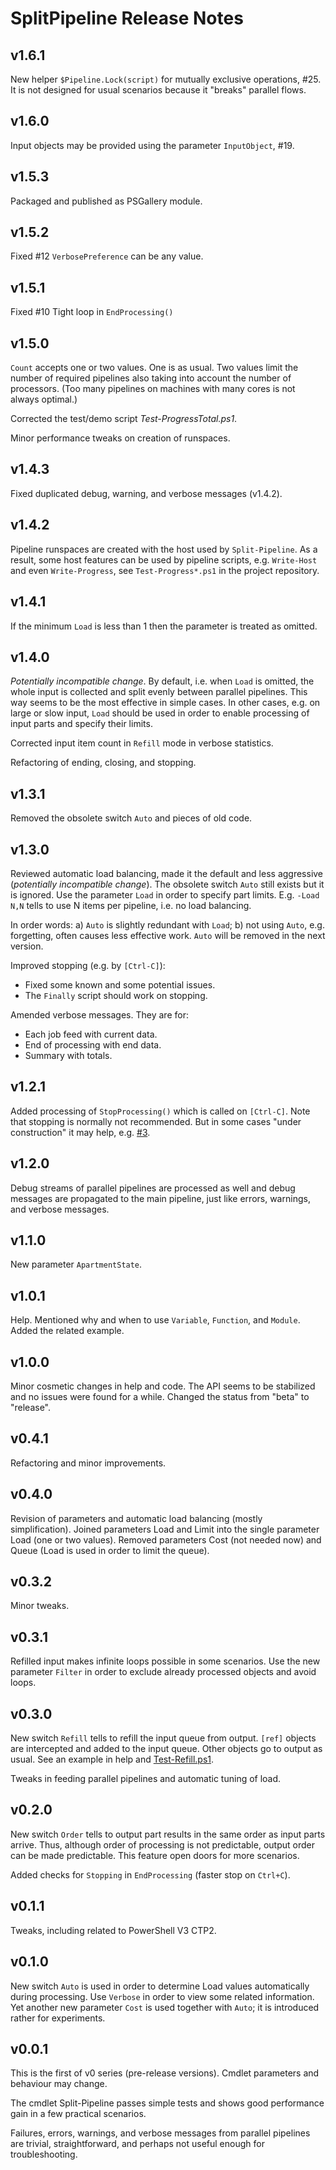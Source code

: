 
# SplitPipeline Release Notes

## v1.6.1

New helper `$Pipeline.Lock(script)` for mutually exclusive operations, #25.
It is not designed for usual scenarios because it "breaks" parallel flows.

## v1.6.0

Input objects may be provided using the parameter `InputObject`, #19.

## v1.5.3

Packaged and published as PSGallery module.

## v1.5.2

Fixed #12 `VerbosePreference` can be any value.

## v1.5.1

Fixed #10 Tight loop in `EndProcessing()`

## v1.5.0

`Count` accepts one or two values. One is as usual. Two values limit the number
of required pipelines also taking into account the number of processors. (Too
many pipelines on machines with many cores is not always optimal.)

Corrected the test/demo script *Test-ProgressTotal.ps1*.

Minor performance tweaks on creation of runspaces.

## v1.4.3

Fixed duplicated debug, warning, and verbose messages (v1.4.2).

## v1.4.2

Pipeline runspaces are created with the host used by `Split-Pipeline`. As a
result, some host features can be used by pipeline scripts, e.g. `Write-Host`
and even `Write-Progress`, see `Test-Progress*.ps1` in the project repository.

## v1.4.1

If the minimum `Load` is less than 1 then the parameter is treated as omitted.

## v1.4.0

*Potentially incompatible change*. By default, i.e. when `Load` is omitted, the
whole input is collected and split evenly between parallel pipelines. This way
seems to be the most effective in simple cases. In other cases, e.g. on large
or slow input, `Load` should be used in order to enable processing of input
parts and specify their limits.

Corrected input item count in `Refill` mode in verbose statistics.

Refactoring of ending, closing, and stopping.

## v1.3.1

Removed the obsolete switch `Auto` and pieces of old code.

## v1.3.0

Reviewed automatic load balancing, made it the default and less aggressive
(*potentially incompatible change*). The obsolete switch `Auto` still exists
but it is ignored. Use the parameter `Load` in order to specify part limits.
E.g. `-Load N,N` tells to use N items per pipeline, i.e. no load balancing.

In order words: a) `Auto` is slightly redundant with `Load`; b) not using
`Auto`, e.g. forgetting, often causes less effective work. `Auto` will be
removed in the next version.

Improved stopping (e.g. by `[Ctrl-C]`):

- Fixed some known and some potential issues.
- The `Finally` script should work on stopping.

Amended verbose messages. They are for:

- Each job feed with current data.
- End of processing with end data.
- Summary with totals.

## v1.2.1

Added processing of `StopProcessing()` which is called on `[Ctrl-C]`. Note that
stopping is normally not recommended. But in some cases "under construction" it
may help, e.g. [#3](https://github.com/nightroman/SplitPipeline/issues/3).

## v1.2.0

Debug streams of parallel pipelines are processed as well and debug messages
are propagated to the main pipeline, just like errors, warnings, and verbose
messages.

## v1.1.0

New parameter `ApartmentState`.

## v1.0.1

Help. Mentioned why and when to use `Variable`, `Function`, and `Module`. Added
the related example.

## v1.0.0

Minor cosmetic changes in help and code. The API seems to be stabilized and no
issues were found for a while. Changed the status from "beta" to "release".

## v0.4.1

Refactoring and minor improvements.

## v0.4.0

Revision of parameters and automatic load balancing (mostly simplification).
Joined parameters Load and Limit into the single parameter Load (one or two
values). Removed parameters Cost (not needed now) and Queue (Load is used in
order to limit the queue).

## v0.3.2

Minor tweaks.

## v0.3.1

Refilled input makes infinite loops possible in some scenarios. Use the new
parameter `Filter` in order to exclude already processed objects and avoid
loops.

## v0.3.0

New switch `Refill` tells to refill the input queue from output. `[ref]`
objects are intercepted and added to the input queue. Other objects go to
output as usual. See an example in help and
[Test-Refill.ps1](https://github.com/nightroman/SplitPipeline/blob/master/Tests/Test-Refill.ps1).

Tweaks in feeding parallel pipelines and automatic tuning of load.

## v0.2.0

New switch `Order` tells to output part results in the same order as input
parts arrive. Thus, although order of processing is not predictable, output
order can be made predictable. This feature open doors for more scenarios.

Added checks for `Stopping` in `EndProcessing` (faster stop on `Ctrl+C`).

## v0.1.1

Tweaks, including related to PowerShell V3 CTP2.

## v0.1.0

New switch `Auto` is used in order to determine Load values automatically during
processing. Use `Verbose` in order to view some related information. Yet another
new parameter `Cost` is used together with `Auto`; it is introduced rather for
experiments.

## v0.0.1

This is the first of v0 series (pre-release versions). Cmdlet parameters and
behaviour may change.

The cmdlet Split-Pipeline passes simple tests and shows good performance gain
in a few practical scenarios.

Failures, errors, warnings, and verbose messages from parallel pipelines are
trivial, straightforward, and perhaps not useful enough for troubleshooting.
